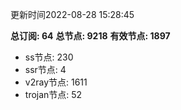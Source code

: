 更新时间2022-08-28 15:28:45

**总订阅: 64**
**总节点: 9218**
**有效节点: 1897**
- ss节点: 230
- ssr节点: 4
- v2ray节点: 1611
- trojan节点: 52
